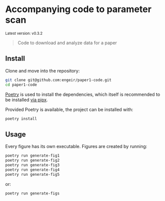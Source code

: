 # Accompanying code to parameter scan

<sup>Latest version: v0.3.2</sup> <!-- x-release-please-version -->

> Code to download and analyze data for a paper

## Install

Clone and move into the repository:

```bash
git clone git@github.com:engeir/paper1-code.git
cd paper1-code
```

[Poetry](python-poetry.org) is used to install the dependencies, which itself is
recommended to be installed
[via pipx](https://python-poetry.org/docs/#installing-with-pipx).

Provided Poetry is available, the project can be installed with:

```bash
poetry install
```

## Usage

Every figure has its own executable. Figures are created by running:

```bash
poetry run generate-fig1
poetry run generate-fig2
poetry run generate-fig3
poetry run generate-fig4
poetry run generate-fig5
```

or:

```bash
poetry run generate-figs
```
